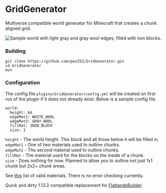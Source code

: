 # GridGenerator
Multiverse compatible world generator for Minecraft that creates a chunk aligned grid.

![Sample world with light gray and gray wool edges, filled with iron blocks.](https://imgur.com/lC3ICzt.png)

### Building
```
git clone https://github.com/pez252/GridGenerator.git
cd GridGenerator
mvn
```

### Configuration
The config file `plugins/GridGenerator/config.yml` will be created on first run of the plugin if it does not already exist. Below is a sample config file.
```
world:
  height: 64
  edgeMat1: WHITE_WOOL
  edgeMat2: GRAY_WOOL
  fillMat: IRON_BLOCK
  size: 1
```

`height` - The world height. This block and all those below it will be filled in.  
`edgeMat1` - One of two materials used to outline chunks.  
`edgeMat2` - The second material used to outline chunks.  
`fillMat` - The material used for the blocks on the inside of a chunk.  
`size` - Does nothing for now. Planned to allow you to outline not just 1x1 chunk but 2x2+ chunk areas.

See [this](https://hub.spigotmc.org/javadocs/spigot/org/bukkit/Material.html) list of valid materials.
There is no error checking currently.

Quick and dirty 1.13.2 compatible replacement for [FlatlandsBuilder](https://github.com/DomanoSV/FlatlandsBuilder)
